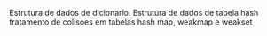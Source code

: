 Estrutura de dados de dicionario. 
Estrutura de dados de tabela hash
tratamento de colisoes em tabelas hash
map, weakmap e weakset